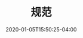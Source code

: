 ﻿---
title: "规范"
date: 2020-01-05T15:50:25-04:00
hide_page_title: true
headline: "规范"
layout: "single"
hide_sidebar: true
---